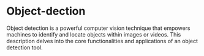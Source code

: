 # Object-dection
Object detection is a powerful computer vision technique that empowers machines to identify and locate objects within images or videos.  This description delves into the core functionalities and applications of an object detection tool.
